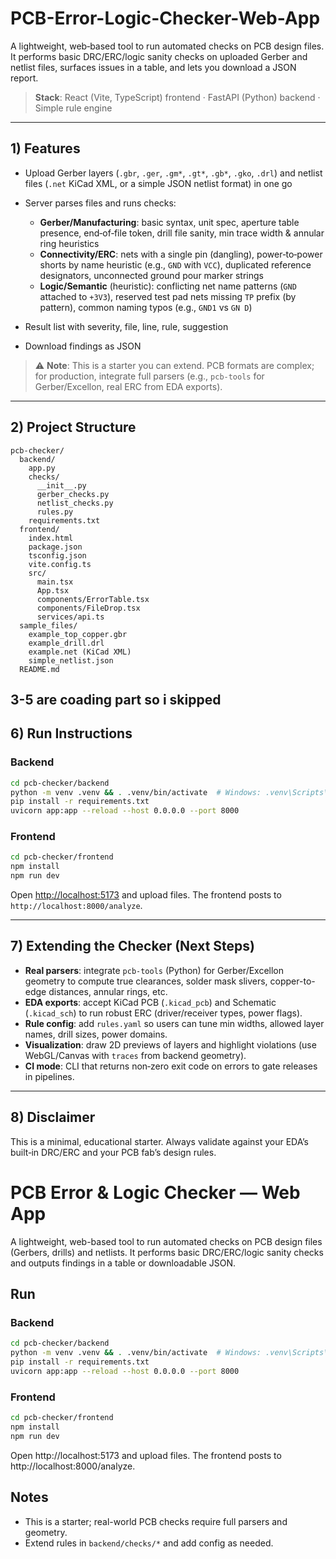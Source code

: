 # PCB-Error-Logic-Checker-Web-App

A lightweight, web‑based tool to run automated checks on PCB design files. It performs basic DRC/ERC/logic sanity checks on uploaded Gerber and netlist files, surfaces issues in a table, and lets you download a JSON report.

> **Stack**: React (Vite, TypeScript) frontend · FastAPI (Python) backend · Simple rule engine

---

## 1) Features

* Upload Gerber layers (`.gbr`, `.ger`, `.gm*`, `.gt*`, `.gb*`, `.gko`, `.drl`) and netlist files (`.net` KiCad XML, or a simple JSON netlist format) in one go
* Server parses files and runs checks:

  * **Gerber/Manufacturing**: basic syntax, unit spec, aperture table presence, end‑of‑file token, drill file sanity, min trace width & annular ring heuristics
  * **Connectivity/ERC**: nets with a single pin (dangling), power‑to‑power shorts by name heuristic (e.g., `GND` with `VCC`), duplicated reference designators, unconnected ground pour marker strings
  * **Logic/Semantic** (heuristic): conflicting net name patterns (`GND` attached to `+3V3`), reserved test pad nets missing `TP` prefix (by pattern), common naming typos (e.g., `GND1` vs `GN D`)
* Result list with severity, file, line, rule, suggestion
* Download findings as JSON

> ⚠️ **Note**: This is a starter you can extend. PCB formats are complex; for production, integrate full parsers (e.g., `pcb-tools` for Gerber/Excellon, real ERC from EDA exports).

---

## 2) Project Structure

```
pcb-checker/
  backend/
    app.py
    checks/
      __init__.py
      gerber_checks.py
      netlist_checks.py
      rules.py
    requirements.txt
  frontend/
    index.html
    package.json
    tsconfig.json
    vite.config.ts
    src/
      main.tsx
      App.tsx
      components/ErrorTable.tsx
      components/FileDrop.tsx
      services/api.ts
  sample_files/
    example_top_copper.gbr
    example_drill.drl
    example.net (KiCad XML)
    simple_netlist.json
  README.md
```

## 3-5 are coading part so i skipped

## 6) Run Instructions

### Backend

```bash
cd pcb-checker/backend
python -m venv .venv && . .venv/bin/activate  # Windows: .venv\Scripts\activate
pip install -r requirements.txt
uvicorn app:app --reload --host 0.0.0.0 --port 8000
```

### Frontend

```bash
cd pcb-checker/frontend
npm install
npm run dev
```

Open [http://localhost:5173](http://localhost:5173) and upload files. The frontend posts to `http://localhost:8000/analyze`.

---

## 7) Extending the Checker (Next Steps)

* **Real parsers**: integrate `pcb-tools` (Python) for Gerber/Excellon geometry to compute true clearances, solder mask slivers, copper-to-edge distances, annular rings, etc.
* **EDA exports**: accept KiCad PCB (`.kicad_pcb`) and Schematic (`.kicad_sch`) to run robust ERC (driver/receiver types, power flags).
* **Rule config**: add `rules.yaml` so users can tune min widths, allowed layer names, drill sizes, power domains.
* **Visualization**: draw 2D previews of layers and highlight violations (use WebGL/Canvas with `traces` from backend geometry).
* **CI mode**: CLI that returns non‑zero exit code on errors to gate releases in pipelines.

---

## 8) Disclaimer

This is a minimal, educational starter. Always validate against your EDA’s built‑in DRC/ERC and your PCB fab’s design rules.




# PCB Error & Logic Checker — Web App

A lightweight, web-based tool to run automated checks on PCB design files (Gerbers, drills) and netlists. It performs basic DRC/ERC/logic sanity checks and outputs findings in a table or downloadable JSON.

## Run

### Backend
```bash
cd pcb-checker/backend
python -m venv .venv && . .venv/bin/activate  # Windows: .venv\Scripts\activate
pip install -r requirements.txt
uvicorn app:app --reload --host 0.0.0.0 --port 8000
```

### Frontend
```bash
cd pcb-checker/frontend
npm install
npm run dev
```

Open http://localhost:5173 and upload files. The frontend posts to http://localhost:8000/analyze.

## Notes
- This is a starter; real-world PCB checks require full parsers and geometry.
- Extend rules in `backend/checks/*` and add config as needed.

